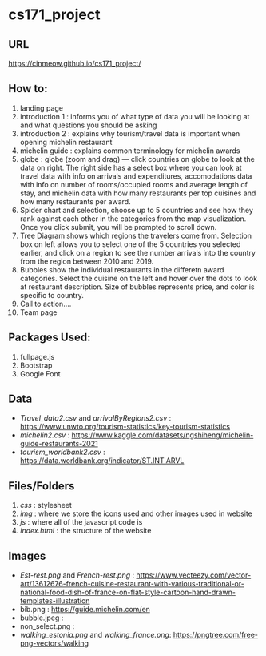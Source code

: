 # cs171_project

## URL
https://cinmeow.github.io/cs171_project/

## How to: 
1. landing page
2. introduction 1 : informs you of what type of data you will be looking at and what questions you should be asking
3. introduction 2 : explains why tourism/travel data is important when opening michelin restaurant
4. michelin guide : explains common terminology for michelin awards
5. globe : globe (zoom and drag) — click countries on globe to look at the data on right. The right side has a select box where you can look at travel data with info on arrivals and expenditures, accomodations data with info on number of rooms/occupied rooms and average length of stay, and michelin data with how many restaurants per top cuisines and how many restaurants per award.
6. Spider chart and selection, choose up to 5 countries and see how they rank against each other in the categories from the map visualization. Once you click submit, you will be prompted to scroll down.
7. Tree Diagram shows which regions the travelers come from. Selection box on left allows you to select one of the 5 countries you selected earlier, and click on a region to see the number arrivals into the country from the region between 2010 and 2019.
8. Bubbles show the individual restaurants in the differetn award categories. Select the cuisine on the left and hover over the dots to look at restaurant description. Size of bubbles represents price, and color is specific to country.
9. Call to action....
10. Team page

## Packages Used: 
1. fullpage.js
2. Bootstrap
3. Google Font

## Data
* _Travel_data2.csv_ and _arrivalByRegions2.csv_ : https://www.unwto.org/tourism-statistics/key-tourism-statistics
* _michelin2.csv_ : https://www.kaggle.com/datasets/ngshiheng/michelin-guide-restaurants-2021
* _tourism_worldbank2.csv_ : https://data.worldbank.org/indicator/ST.INT.ARVL

## Files/Folders
1. _css_ : stylesheet
2. _img_ : where we store the icons used and other images used in website
3. _js_ : where all of the javascript code is
4. _index.html_ : the structure of the website

## Images
* _Est-rest.png_ and _French-rest.png_ : https://www.vecteezy.com/vector-art/13612676-french-cuisine-restaurant-with-various-traditional-or-national-food-dish-of-france-on-flat-style-cartoon-hand-drawn-templates-illustration
* bib.png : https://guide.michelin.com/en
* bubble.jpeg :
* non_select.png :
* _walking_estonia.png_ and _walking_france.png_: https://pngtree.com/free-png-vectors/walking
